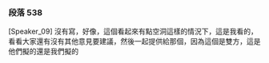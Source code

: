 ### 段落 538

[Speaker_09] 沒有寫，好像，這個看起來有點空洞這樣的情況下，這是我看的，看看大家還有沒有其他意見要建議，然後一起提供給那個，因為這個是雙方，這是他們擬的還是我們擬的